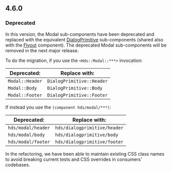 ## 4.6.0

### Deprecated

In this version, the Modal sub-components have been deprecated and replaced with the equivalent [DialogPrimitive](/utilities/dialog-primitive) sub-components (shared also with the [Flyout](/components/flyout) component). The deprecated Modal sub-components will be removed in the next major release.

To do the migration, if you use the `<Hds::Modal::***>` invocation:

| Deprecated:           | Replace with:                  |
|-----------------------|--------------------------------|
| `Modal::Header`      | `DialogPrimitive::Header`      |
| `Modal::Body`        | `DialogPrimitive::Body`        |
| `Modal::Footer`      | `DialogPrimitive::Footer`      |

If instead you use the `(component hds/modal/***)`:

| Deprecated:              | Replace with:                     |
|--------------------------|-----------------------------------|
| `hds/modal/header`      | `hds/dialogprimitive/header`      |
| `hds/modal/body`        | `hds/dialogprimitive/body`        |
| `hds/modal/footer`      | `hds/dialogprimitive/footer`      |

In the refactoring, we have been able to maintain existing CSS class names to avoid breaking current tests and CSS overrides in consumers' codebases.